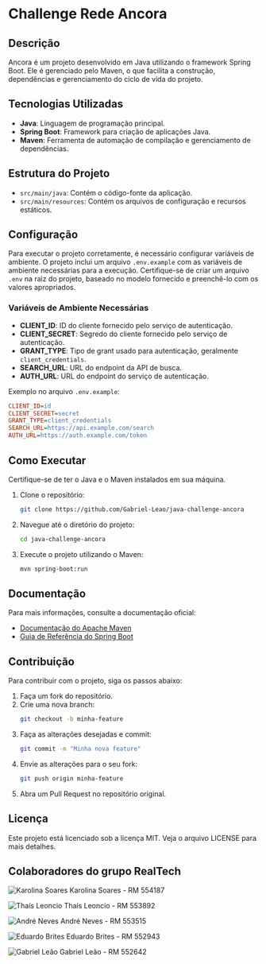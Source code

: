 # Challenge Rede Ancora

## Descrição
Ancora é um projeto desenvolvido em Java utilizando o framework Spring Boot. Ele é gerenciado pelo Maven, o que facilita a construção, dependências e gerenciamento do ciclo de vida do projeto.

## Tecnologias Utilizadas
- **Java**: Linguagem de programação principal.
- **Spring Boot**: Framework para criação de aplicações Java.
- **Maven**: Ferramenta de automação de compilação e gerenciamento de dependências.

## Estrutura do Projeto
- `src/main/java`: Contém o código-fonte da aplicação.
- `src/main/resources`: Contém os arquivos de configuração e recursos estáticos.

## Configuração
Para executar o projeto corretamente, é necessário configurar variáveis de ambiente. O projeto inclui um arquivo `.env.example` com as variáveis de ambiente necessárias para a execução. Certifique-se de criar um arquivo `.env` na raiz do projeto, baseado no modelo fornecido e preenchê-lo com os valores apropriados.

### Variáveis de Ambiente Necessárias
- **CLIENT_ID**: ID do cliente fornecido pelo serviço de autenticação.
- **CLIENT_SECRET**: Segredo do cliente fornecido pelo serviço de autenticação.
- **GRANT_TYPE**: Tipo de grant usado para autenticação, geralmente `client_credentials`.
- **SEARCH_URL**: URL do endpoint da API de busca.
- **AUTH_URL**: URL do endpoint do serviço de autenticação.

Exemplo no arquivo `.env.example`:
```ini
CLIENT_ID=id
CLIENT_SECRET=secret
GRANT_TYPE=client_credentials
SEARCH_URL=https://api.example.com/search
AUTH_URL=https://auth.example.com/token
```
## Como Executar

Certifique-se de ter o Java e o Maven instalados em sua máquina.

1. Clone o repositório:
    ```bash
    git clone https://github.com/Gabriel-Leao/java-challenge-ancora
    ```

2. Navegue até o diretório do projeto:
    ```bash
    cd java-challenge-ancora
    ```

3. Execute o projeto utilizando o Maven:
    ```bash
    mvn spring-boot:run
    ```

## Documentação

Para mais informações, consulte a documentação oficial:

- [Documentação do Apache Maven](https://maven.apache.org/)
- [Guia de Referência do Spring Boot](https://docs.spring.io/spring-boot/docs/current/maven-plugin/reference/html/)

## Contribuição

Para contribuir com o projeto, siga os passos abaixo:

1. Faça um fork do repositório.
2. Crie uma nova branch:
    ```bash
    git checkout -b minha-feature
    ```
3. Faça as alterações desejadas e commit:
    ```bash
    git commit -m "Minha nova feature"
    ```
4. Envie as alterações para o seu fork:
    ```bash
    git push origin minha-feature
    ```
5. Abra um Pull Request no repositório original.

## Licença

Este projeto está licenciado sob a licença MIT. Veja o arquivo LICENSE para mais detalhes.

## Colaboradores do grupo RealTech

<div>
    <p><img src="https://github.com/Projeto-Dev-Aula/cp2-front-web-2sem/assets/145347801/addf3154-41e5-4227-ba6d-887d3ea737a1" alt="Karolina Soares" />
  Karolina Soares - RM 554187</p>
    <p><img src="https://github.com/Projeto-Dev-Aula/cp2-front-web-2sem/assets/145347801/60205ee0-38b2-44f3-bcaa-c1f84b0bdd0d" alt="Thaís Leoncio" />
  Thaís Leoncio - RM 553892</p>
    <p><img src="https://github.com/Projeto-Dev-Aula/cp2-front-web-2sem/assets/145347801/6e0947c2-817e-4c07-9507-36cf683b08f3" alt="André Neves" />
  André Neves - RM 553515</p>
    <p><img src="https://github.com/Projeto-Dev-Aula/cp2-front-web-2sem/assets/145347801/900140b6-2724-452a-a822-296d38ace27f" alt="Eduardo Brites" />
  Eduardo Brites - RM 552943</p>
    <p><img src="https://github.com/Projeto-Dev-Aula/cp2-front-web-2sem/assets/145347801/aa2590ea-10d1-4fbb-82f9-52e05fa5339a" alt="Gabriel Leão" />
  Gabriel Leão - RM 552642</p>
</div>
